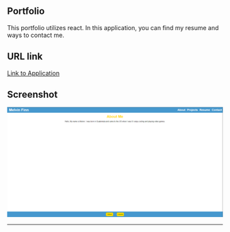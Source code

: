 ## Portfolio

This portfolio utilizes react. In this application, you can find my resume and ways to contact me.

## URL link

[Link to Application](https://react-portfolio-mf.herokuapp.com/about)

## Screenshot

![Portfolio Screenshot](https://github.com/campe0n/react/blob/main/src/images/ss.PNG)

---
